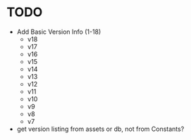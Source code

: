 # TODO

- Add Basic Version Info (1-18) 
    - v18
    - v17
    - v16
    - v15
    - v14
    - v13
    - v12
    - v11
    - v10
    - v9
    - v8
    - v7
- get version listing from assets or db, not from Constants?
